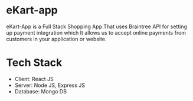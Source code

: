 # eKart-app

eKart-App is a Full Stack Shopping App.That uses Braintree API for setting up payment integration which It allows us to accept online payments from customers in your application or website.

# Tech Stack
- Client: React JS
- Server: Node JS, Express JS
- Database: Mongo DB
